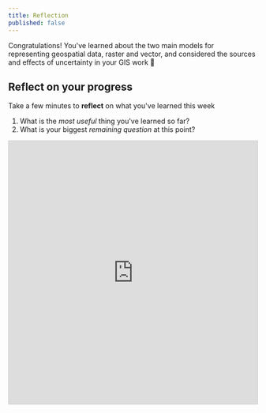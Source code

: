 ```yaml
---
title: Reflection 
published: false
---
```


Congratulations!  You've learned about the two main models for representing geospatial data, raster and vector, and considered the sources and effects of uncertainty in your GIS work :thinking:

## Reflect on your progress

Take a few minutes to **reflect** on what you've learned this week
1. What is the *most useful* thing you've learned so far?
2. What is your biggest *remaining question* at this point?

<iframe class="airtable-embed" src="https://airtable.com/embed/shrNMWNfMRthPQ2XD?backgroundColor=green" frameborder="0" onmousewheel="" width="100%" height="533" style="background: transparent; border: 1px solid #ccc;"></iframe>